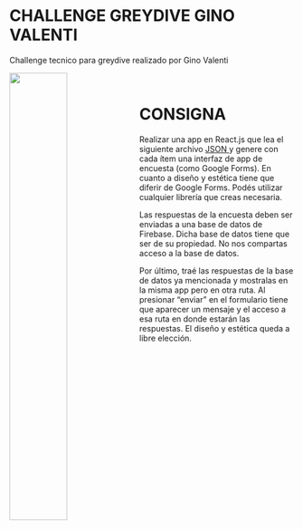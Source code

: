 # CHALLENGE GREYDIVE GINO VALENTI

Challenge tecnico para greydive realizado por Gino Valenti

 <img align="left" width=45%   src="https://media.discordapp.net/attachments/849741352882929714/1061687375677358110/image.png?width=1202&height=676">
 <br>

# CONSIGNA

Realizar una app en React.js que lea el siguiente archivo <a href="https://drive.google.com/file/d/1hsOMsEHx5mjFSt0nIPovciai8DdLq0Nu/view">JSON </a> y genere con cada ítem una interfaz de app de encuesta (como Google Forms).
En cuanto a diseño y estética tiene que diferir de Google Forms. Podés utilizar cualquier librería que creas necesaria.

Las respuestas de la encuesta deben ser enviadas a una base de datos de Firebase.
Dicha base de datos tiene que ser de su propiedad. No nos compartas acceso a la base de datos.

Por último, traé las respuestas de la base de datos ya mencionada y mostralas en la misma app pero en otra ruta. Al presionar “enviar” en el formulario tiene que aparecer un mensaje y el acceso a esa ruta en donde estarán las respuestas. El diseño y estética queda a libre elección.
